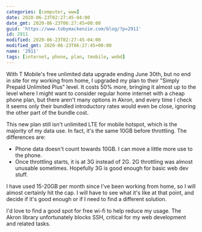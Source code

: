```yaml
---
categories: [computer, www]
date: 2020-06-23T02:27:45-04:00
date_gmt: 2020-06-23T06:27:45+00:00
guid: 'https://www.tobymackenzie.com/blog/?p=2911'
id: 2911
modified: 2020-06-23T02:27:45-04:00
modified_gmt: 2020-06-23T06:27:45+00:00
name: '2911'
tags: [internet, phone, plan, tmobile, webd]
---
```


With T Mobile's free unlimited data upgrade ending June 30th, but no end in site for my working from home, I upgraded my plan to their "Simply Prepaid Unlimited Plus" level.<!--more-->  It costs 50% more, bringing it almost up to the level where I might want to consider regular home internet with a cheap phone plan, but there aren't many options in Akron, and every time I check it seems only their bundled introductory rates would even be close, ignoring the other part of the bundle cost.

This new plan still isn't unlimited LTE for mobile hotspot, which is the majority of my data use.  In fact, it's the same 10GB before throttling.  The differences are:

- Phone data doesn't count towards 10GB.  I can move a little more use to the phone.
- Once throttling starts, it is at 3G instead of 2G.  2G throttling was almost unusable sometimes.  Hopefully 3G is good enough for basic web dev stuff.

I have used 15-20GB per month since I've been working from home, so I will almost certainly hit the cap.  I will have to see what it's like at that point, and decide if it's good enough or if I need to find a different solution.

I'd love to find a good spot for free wi-fi to help reduce my usage.  The Akron library unfortunately blocks SSH, critical for my web development and related tasks.
